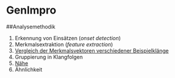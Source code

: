 # GenImpro

##Analysemethodik

1. Erkennung von Einsätzen (*onset detection*)
2. Merkmalsextraktion (*feature extraction*)
3. [Vergleich der Merkmalsvektoren verschiedener Beispielklänge](http://nbviewer.ipython.org/github/bastustrump/genimpro/blob/master/notebooks/3%20Vergleich%20verschiedener%20Beispielklänge%20%28Snare-Drum%29.ipynb)
4. Gruppierung in Klangfolgen
  1. [Nähe](http://nbviewer.ipython.org/github/bastustrump/genimpro/blob/master/notebooks/4%20Gruppierung%20von%20Klangereignissen%20%231%20–%20Nähe.ipynb)
  2. Ähnlichkeit
